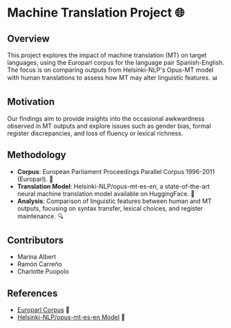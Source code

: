 # Machine Translation Project 🌐

## Overview
This project explores the impact of machine translation (MT) on target languages, using the Europarl corpus for the language pair Spanish-English. The focus is on comparing outputs from Helsinki-NLP's Opus-MT model with human translations to assess how MT may alter linguistic features. 📊

## Motivation
Our findings aim to provide insights into the occasional awkwardness observed in MT outputs and explore issues such as gender bias, formal register discrepancies, and loss of fluency or lexical richness.

## Methodology
- **Corpus**: European Parliament Proceedings Parallel Corpus 1996-2011 (Europarl). 📜
- **Translation Model**: Helsinki-NLP/opus-mt-es-en, a state-of-the-art neural machine translation model available on HuggingFace. 🧠
- **Analysis**: Comparison of linguistic features between human and MT outputs, focusing on syntax transfer, lexical choices, and register maintenance. 🔍

## Contributors
- Marina Albert
- Ramón Carreño
- Charlotte Puopolo

## References
- [Europarl Corpus](https://www.statmt.org/europarl/) 📖
- [Helsinki-NLP/opus-mt-es-en Model](https://huggingface.co/Helsinki-NLP/opus-mt-es-en) 🤖

